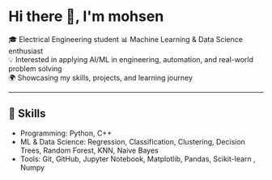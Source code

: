 # Hi there 👋, I'm mohsen

🎓 Electrical Engineering student
📊 Machine Learning & Data Science enthusiast  
💡 Interested in applying AI/ML in engineering, automation, and real-world problem solving  
🌍 Showcasing my skills, projects, and learning journey

---

## 🔧 Skills
- Programming: Python, C++ 
- ML & Data Science: Regression, Classification, Clustering, Decision Trees, Random Forest, KNN, Naive Bayes  
- Tools: Git, GitHub, Jupyter Notebook, Matplotlib, Pandas, Scikit-learn , Numpy 

